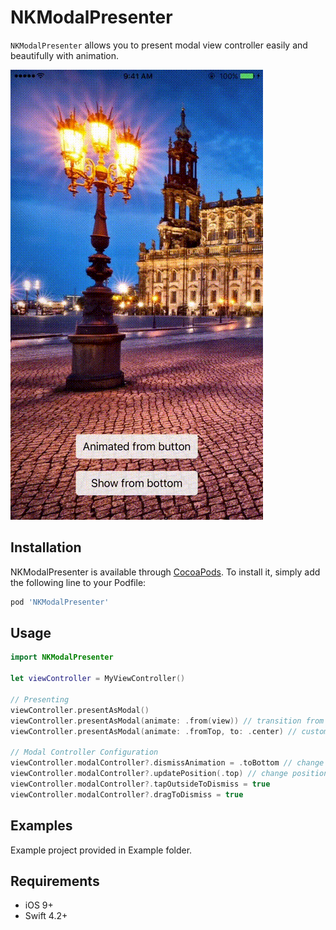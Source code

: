 # NKModalPresenter
`NKModalPresenter` allows you to present modal view controller easily and beautifully with animation.

![Demo Gif](Screenshots/demo1.gif)

## Installation

NKModalPresenter is available through [CocoaPods](http://cocoapods.org). To install
it, simply add the following line to your Podfile:

```ruby
pod 'NKModalPresenter'
```


## Usage
```swift
import NKModalPresenter

let viewController = MyViewController()

// Presenting
viewController.presentAsModal()
viewController.presentAsModal(animate: .from(view)) // transition from view
viewController.presentAsModal(animate: .fromTop, to: .center) // customize the animation path

// Modal Controller Configuration
viewController.modalController?.dismissAnimation = .toBottom // change dismiss animation
viewController.modalController?.updatePosition(.top) // change position
viewController.modalController?.tapOutsideToDismiss = true
viewController.modalController?.dragToDismiss = true
```

## Examples

Example project provided in Example folder.

## Requirements

* iOS 9+
* Swift 4.2+
